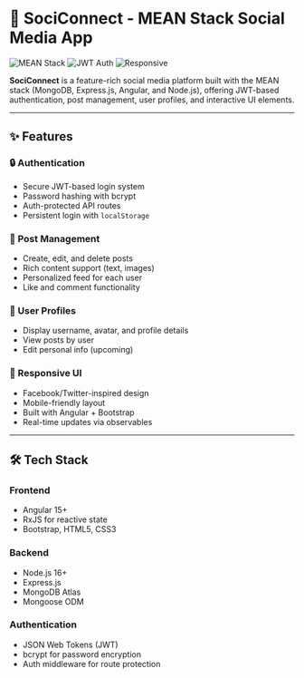 # 📱 SociConnect - MEAN Stack Social Media App

![MEAN Stack](https://img.shields.io/badge/MEAN-Angular%2BExpress%2BNode.js%2BMongoDB-blue)
![JWT Auth](https://img.shields.io/badge/Auth-JWT-brightgreen)
![Responsive](https://img.shields.io/badge/UI-Responsive-orange)

**SociConnect** is a feature-rich social media platform built with the MEAN stack (MongoDB, Express.js, Angular, and Node.js), offering JWT-based authentication, post management, user profiles, and interactive UI elements.

---

## ✨ Features

### 🔒 Authentication
- Secure JWT-based login system  
- Password hashing with bcrypt  
- Auth-protected API routes  
- Persistent login with `localStorage`

### 📝 Post Management
- Create, edit, and delete posts  
- Rich content support (text, images)  
- Personalized feed for each user  
- Like and comment functionality

### 👤 User Profiles
- Display username, avatar, and profile details  
- View posts by user  
- Edit personal info (upcoming)

### 🎨 Responsive UI
- Facebook/Twitter-inspired design  
- Mobile-friendly layout  
- Built with Angular + Bootstrap  
- Real-time updates via observables

---

## 🛠 Tech Stack

### Frontend
- Angular 15+  
- RxJS for reactive state  
- Bootstrap, HTML5, CSS3

### Backend
- Node.js 16+  
- Express.js  
- MongoDB Atlas  
- Mongoose ODM

### Authentication
- JSON Web Tokens (JWT)  
- bcrypt for password encryption  
- Auth middleware for route protection
